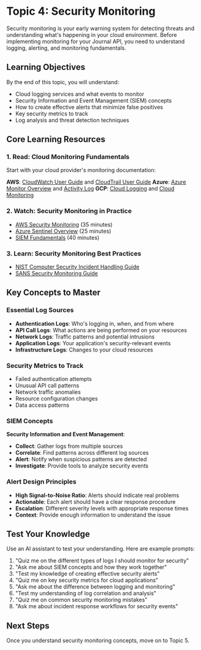 # Topic 4: Security Monitoring

Security monitoring is your early warning system for detecting threats and understanding what's happening in your cloud environment. Before implementing monitoring for your Journal API, you need to understand logging, alerting, and monitoring fundamentals.

## Learning Objectives

By the end of this topic, you will understand:

- Cloud logging services and what events to monitor
- Security Information and Event Management (SIEM) concepts
- How to create effective alerts that minimize false positives
- Key security metrics to track
- Log analysis and threat detection techniques

## Core Learning Resources

### 1. Read: Cloud Monitoring Fundamentals
Start with your cloud provider's monitoring documentation:

**AWS**: [CloudWatch User Guide](https://docs.aws.amazon.com/AmazonCloudWatch/latest/monitoring/) and [CloudTrail User Guide](https://docs.aws.amazon.com/awscloudtrail/latest/userguide/)
**Azure**: [Azure Monitor Overview](https://learn.microsoft.com/en-us/azure/azure-monitor/overview) and [Activity Log](https://learn.microsoft.com/en-us/azure/azure-monitor/essentials/activity-log)
**GCP**: [Cloud Logging](https://cloud.google.com/logging/docs) and [Cloud Monitoring](https://cloud.google.com/monitoring/docs)

### 2. Watch: Security Monitoring in Practice
- [AWS Security Monitoring](https://www.youtube.com/watch?v=VhEhcWp-m8s) (35 minutes)
- [Azure Sentinel Overview](https://www.youtube.com/watch?v=hwahlJy9Ibw) (25 minutes)
- [SIEM Fundamentals](https://www.youtube.com/watch?v=G8PFCd2OhJ8) (40 minutes)

### 3. Learn: Security Monitoring Best Practices
- [NIST Computer Security Incident Handling Guide](https://csrc.nist.gov/publications/detail/sp/800-61/rev-2/final)
- [SANS Security Monitoring Guide](https://www.sans.org/white-papers/35066/)

## Key Concepts to Master

### Essential Log Sources
- **Authentication Logs**: Who's logging in, when, and from where
- **API Call Logs**: What actions are being performed on your resources
- **Network Logs**: Traffic patterns and potential intrusions
- **Application Logs**: Your application's security-relevant events
- **Infrastructure Logs**: Changes to your cloud resources

### Security Metrics to Track
- Failed authentication attempts
- Unusual API call patterns
- Network traffic anomalies
- Resource configuration changes
- Data access patterns

### SIEM Concepts
**Security Information and Event Management**:
- **Collect**: Gather logs from multiple sources
- **Correlate**: Find patterns across different log sources
- **Alert**: Notify when suspicious patterns are detected
- **Investigate**: Provide tools to analyze security events

### Alert Design Principles
- **High Signal-to-Noise Ratio**: Alerts should indicate real problems
- **Actionable**: Each alert should have a clear response procedure
- **Escalation**: Different severity levels with appropriate response times
- **Context**: Provide enough information to understand the issue

## Test Your Knowledge

Use an AI assistant to test your understanding. Here are example prompts:

1. "Quiz me on the different types of logs I should monitor for security"
2. "Ask me about SIEM concepts and how they work together"
3. "Test my knowledge of creating effective security alerts"
4. "Quiz me on key security metrics for cloud applications"
5. "Ask me about the difference between logging and monitoring"
6. "Test my understanding of log correlation and analysis"
7. "Quiz me on common security monitoring mistakes"
8. "Ask me about incident response workflows for security events"


## Next Steps

Once you understand security monitoring concepts, move on to Topic 5.